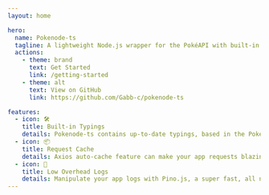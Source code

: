 ```yaml
---
layout: home

hero:
  name: Pokenode-ts
  tagline: A lightweight Node.js wrapper for the PokéAPI with built-in types.
  actions:
    - theme: brand
      text: Get Started
      link: /getting-started
    - theme: alt
      text: View on GitHub
      link: https://github.com/Gabb-c/pokenode-ts

features:
  - icon: 🛠️
    title: Built-in Typings
    details: Pokenode-ts contains up-to-date typings, based in the PokéAPI Documentation.
  - icon: 📦
    title: Request Cache
    details: Axios auto-cache feature can make your app requests blazing fast! You can store request results to prevent unneeded network requests.
  - icon: 🌲
    title: Low Overhead Logs
    details: Manipulate your app logs with Pino.js, a super fast, all natural json logger.
---
```

